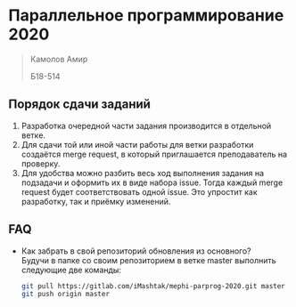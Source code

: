 # Параллельное программирование 2020

> Камолов Амир
>
> Б18-514

## Порядок сдачи заданий

1. Разработка очередной части задания производится в отдельной ветке.
1. Для сдачи той или иной части работы для ветки разработки создаётся merge request, в который приглашается преподаватель на проверку.
1. Для удобства можно разбить весь ход выполнения задания на подзадачи и оформить их в виде набора issue. Тогда каждый merge request будет соответствовать одной issue. Это упростит как разработку, так и приёмку изменений.

## FAQ

* Как забрать в свой репозиторий обновления из основного?  
    Будучи в папке со своим репозиторием в ветке master выполнить следующие две команды:
    ```bash
    git pull https://gitlab.com/iMashtak/mephi-parprog-2020.git master
    git push origin master
    ```